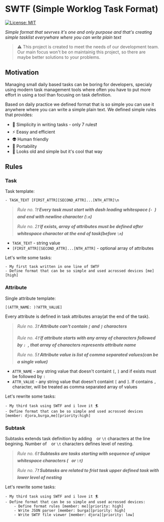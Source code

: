 # SWTF (Simple Worklog Task Format)

[![License: MIT](https://img.shields.io/badge/License-MIT-yellow.svg)](https://opensource.org/licenses/MIT)


*Simple format that sevrves it's one and only purpose and that's creating simple tasklist everywhare where you can write plain text*    

> ⚠️ This project is created to meet the needs of our development team. Our main focus won't be on maintainig this project, so there are maybe better solutions to your problems.

## Motivation

Managing small daily based tasks can be boring for developers, specialy using modern task management tools where often you have to put more effort in using a tool than focusing on task definition.

Based on daily practice we defined format that is so simple you can use it anywhere where you can write a simple plain text. We defined simple rules that provides:

-  🔨  Simplicity in writing tasks - only 7 rules❗
-  ⚡  Eeasy and efficient
-  👽  Human friendly
-  🚀  Portability
-  🎱  Looks old and simple but it's cool that way

## Rules

### Task

Task template:
```
- TASK_TEXT [FIRST_ATTR][SECOND_ATTR]...[NTH_ATTR]\n
```

> *Rule no. 1❗* ***Every task must start with dash leading whitespace (`- `) and end with newline character (`\n`)***
> 
> *Rule no. 2❗* ***If exists, array of attributes must be defined after whitespace character at the end of task(before `\n`)***


- `TASK_TEXT` - string value
- `[FIRST_ATTR][SECOND_ATTR]...[NTH_ATTR]` - optional array of attributes

Let's write some tasks:
```
- My first task written in one line of SWTF
- Define format that can be so simple and used acrossed devices [me][high]
```

### Attribute

Single attribute template:
```
[(ATTR_NAME: )?ATTR_VALUE]
```
Every attribute is defined in task attributes array(at the end of the task).

> *Rule no. 3❗* ***Attribute can't contain `[` and `]` characters***
> 
> *Rule no. 4❗* ***If attribute starts with any array of characters followed by `: `, that array of characters represents attribute name***
> 
> *Rule no. 5❗* ***Attribute value is list of comma separated values(can be a single value)***

- `ATTR_NAME` - any string value that doesn't containt `[`, `]` and if exists must be followed by `: `
- `ATTR_VALUE` - any string value that doesn't containt `[` and `]`. If contains `,` character, will be treated as comma separated array of values

Let's rewrite some tasks:
```
- My third task using SWTF and i love it 🏄
- Define format that can be so simple and used acrossed devices [member: djora,burga,me][priority:high]
```


### Subtask

Subtasks extends task definition by adding ` ` or `\t` characters at the line begining. Number of ` ` or `\t` characters defines level of nesting.

> *Rule no. 6❗* ***Subtasks are tasks starting with sequence of unique whitespace characters (` ` or `\t`)***
> 
> *Rule no. 7❗* ***Subtasks are related to frist task upper defined task with lower level of nesting***

Let's rewrite some tasks:
```
- My third task using SWTF and i love it 🏄
- Define format that can be so simple and used acrossed devices:
    - Define format rules [member: me][priority: high]
    - Write JSON parser [member: burga][priority: high]
    - Write SWTF file viewer [member: djora][priority: low]
```
